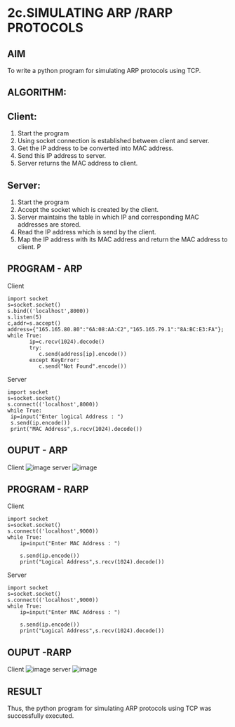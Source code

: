 # 2c.SIMULATING ARP /RARP PROTOCOLS
## AIM
To write a python program for simulating ARP protocols using TCP.
## ALGORITHM:
## Client:
1. Start the program
2. Using socket connection is established between client and server.
3. Get the IP address to be converted into MAC address.
4. Send this IP address to server.
5. Server returns the MAC address to client.
## Server:
1. Start the program
2. Accept the socket which is created by the client.
3. Server maintains the table in which IP and corresponding MAC addresses are
stored.
4. Read the IP address which is send by the client.
5. Map the IP address with its MAC address and return the MAC address to client.
P
## PROGRAM - ARP
Client
```
import socket
s=socket.socket()
s.bind(('localhost',8000))
s.listen(5)
c,addr=s.accept()
address={"165.165.80.80":"6A:08:AA:C2","165.165.79.1":"8A:BC:E3:FA"};
while True:
       ip=c.recv(1024).decode()
       try:
          c.send(address[ip].encode())
       except KeyError:
          c.send("Not Found".encode())
```
Server
```
import socket
s=socket.socket()
s.connect(('localhost',8000))
while True:
 ip=input("Enter logical Address : ")
 s.send(ip.encode())
 print("MAC Address",s.recv(1024).decode())
```



## OUPUT - ARP
Client
![image](https://github.com/user-attachments/assets/417d708a-6aa6-48d6-8e14-b59fb0606262)
server
![image](https://github.com/user-attachments/assets/158c0438-aee5-4c5e-96a6-670c3dfeb085)


## PROGRAM - RARP
Client
```
import socket 
s=socket.socket() 
s.connect(('localhost',9000)) 
while True: 
    ip=input("Enter MAC Address : ") 
 
    s.send(ip.encode()) 
    print("Logical Address",s.recv(1024).decode())
```
Server
```
import socket 
s=socket.socket() 
s.connect(('localhost',9000)) 
while True: 
    ip=input("Enter MAC Address : ") 
 
    s.send(ip.encode()) 
    print("Logical Address",s.recv(1024).decode())
```
## OUPUT -RARP
Client
![image](https://github.com/user-attachments/assets/e255645e-1d3f-4bda-af30-4741f4446c0f)
server
![image](https://github.com/user-attachments/assets/a6a3fd24-b679-494e-a837-c6936d07e59c)


## RESULT
Thus, the python program for simulating ARP protocols using TCP was successfully 
executed.
